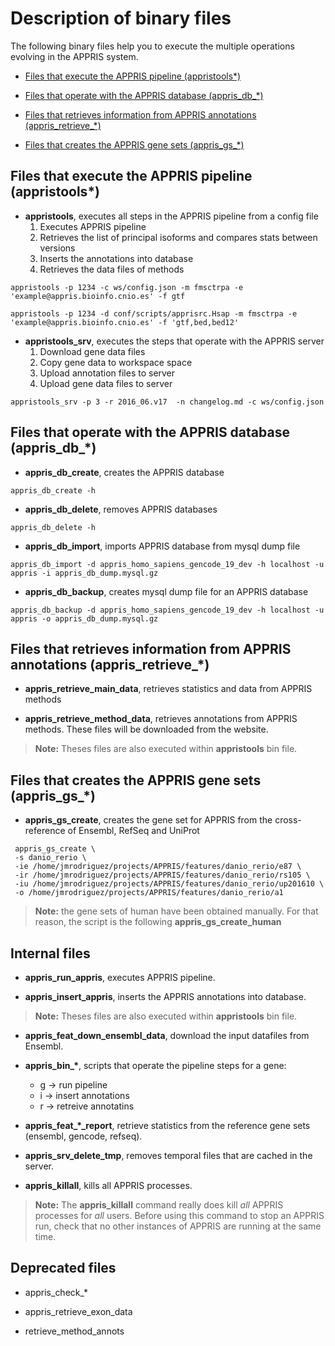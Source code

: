 Description of binary files
===========================

The following binary files help you to execute the multiple operations evolving in the APPRIS system.

 * [Files that execute the APPRIS pipeline (appristools*)](#files-that-execute-the-appris-pipeline-appristools-)

 * [Files that operate with the APPRIS database (appris\_db\_*)](#files-that-operate-with-the-appris-database-appris-_db-_-)

 * [Files that retrieves information from APPRIS annotations (appris\_retrieve\_*)](#files-that-retrieves-information-from-appris-annotations-appris-_retrieve-_-)

 * [Files that creates the APPRIS gene sets (appris\_gs\_*)](#files-that-creates-the-appris-gene-sets-appris-_gs-_-)



Files that execute the APPRIS pipeline (appristools*)
-----------------------------------------------------

* __appristools__, executes all steps in the APPRIS pipeline from a config file
    1. Executes APPRIS pipeline
    2. Retrieves the list of principal isoforms and compares stats between versions
    3. Inserts the annotations into database
    4. Retrieves the data files of methods

```
appristools -p 1234 -c ws/config.json -m fmsctrpa -e 'example@appris.bioinfo.cnio.es' -f gtf

appristools -p 1234 -d conf/scripts/apprisrc.Hsap -m fmsctrpa -e 'example@appris.bioinfo.cnio.es' -f 'gtf,bed,bed12'

```

* __appristools_srv__, executes the steps that operate with the APPRIS server
    1. Download gene data files
	2. Copy gene data to workspace space
	3. Upload annotation files to server
	4. Upload gene data files to server

```
appristools_srv -p 3 -r 2016_06.v17  -n changelog.md -c ws/config.json
```


Files that operate with the APPRIS database (appris\_db\_*)
-----------------------------------------------------------

* __appris_db_create__, creates the APPRIS database

```
appris_db_create -h
```

* __appris_db_delete__, removes APPRIS databases

```
appris_db_delete -h
```

* __appris_db_import__, imports APPRIS database from mysql dump file

```
appris_db_import -d appris_homo_sapiens_gencode_19_dev -h localhost -u appris -i appris_db_dump.mysql.gz
```

* __appris_db_backup__, creates mysql dump file for an APPRIS database

```
appris_db_backup -d appris_homo_sapiens_gencode_19_dev -h localhost -u appris -o appris_db_dump.mysql.gz
```


Files that retrieves information from APPRIS annotations (appris\_retrieve\_*)
------------------------------------------------------------------------------

* __appris_retrieve_main_data__, retrieves statistics and data from APPRIS methods

* __appris_retrieve_method_data__, retrieves annotations from APPRIS methods. These files will be downloaded from the
 website.

> __Note:__ Theses files are also executed within __appristools__ bin file.




Files that creates the APPRIS gene sets (appris\_gs\_*)
-------------------------------------------------------

* __appris_gs_create__, creates the gene set for APPRIS from the cross-reference of Ensembl, RefSeq and UniProt
```
 appris_gs_create \
 -s danio_rerio \
 -ie /home/jmrodriguez/projects/APPRIS/features/danio_rerio/e87 \
 -ir /home/jmrodriguez/projects/APPRIS/features/danio_rerio/rs105 \
 -iu /home/jmrodriguez/projects/APPRIS/features/danio_rerio/up201610 \
 -o /home/jmrodriguez/projects/APPRIS/features/danio_rerio/a1
 ```
> __Note:__ the gene sets of human have been obtained manually. For that reason, the script is the following __appris_gs_create_human__




Internal files
--------------

* __appris_run_appris__, executes APPRIS pipeline.

* __appris_insert_appris__, inserts the APPRIS annotations into database.

> __Note:__ Theses files are also executed within __appristools__ bin file.

* __appris_feat_down_ensembl_data__, download the input datafiles from Ensembl.

* __appris\_bin\_*__, scripts that operate the pipeline steps for a gene:
    - g -> run pipeline
    - i -> insert annotations
    - r -> retreive annotatins

* __appris\_feat\_*\_report__, retrieve statistics from the reference gene sets (ensembl, gencode, refseq).

* __appris_srv_delete_tmp__, removes temporal files that are cached in the server.

* __appris_killall__, kills all APPRIS processes.

> __Note:__ The __appris_killall__ command really does kill _all_ APPRIS processes for _all_ users.
>           Before using this command to stop an APPRIS run, check that no other instances of
>           APPRIS are running at the same time.


Deprecated files
----------------

* appris\_check\_*

* appris_retrieve_exon_data

* retrieve_method_annots




